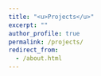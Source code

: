 ```yaml
---
title: "<u>Projects</u>"
excerpt: ""
author_profile: true
permalink: /projects/
redirect_from: 
  - /about.html
---
```





<html lang="en">
	<head>
<!-- 		<link href="https://maxcdn.bootstrapcdn.com/bootstrap/3.3.7/css/bootstrap.min.css" rel="stylesheet"/>
    <script src="https://cdnjs.cloudflare.com/ajax/libs/jquery/3.2.1/jquery.min.js"></script>
    <script src="https://maxcdn.bootstrapcdn.com/bootstrap/3.3.7/js/bootstrap.min.js"></script> -->
		<style>
			@import url("https://fonts.googleapis.com/css2?family=Roboto&display=swap");
			* {
			  box-sizing: border-box;
			}

			.container {
			  display: flex;
			  width: 1040px;
			  justify-content: space-evenly;
			  flex-wrap: wrap;
			  margin-bottom: 140px;
			}
			.card {
			  margin: 10px;
			  background-color: #fff;
			  border-radius: 10px;
			  box-shadow: 0 2px 20px rgba(0, 0, 0, 0.2);
			  overflow: hidden;
			  width: 300px;
			}
			.card-header img {
			  width: 100%;
			  height: 200px;
			  object-fit: cover;
			}
			.card-body {
			  display: flex;
			  flex-direction: column;
			  justify-content: center;
			  align-items: flex-start;
			  padding: 20px;
			  min-height: 80px;
			}

			.tag {
			  background: #cccccc;
			  border-radius: 50px;
			  font-size: 12px;
			  margin: 0;
			  color: #fff;
			  padding: 2px 10px;
			  text-transform: uppercase;
			  cursor: pointer;
			}
			.tag-teal {
			  background-color: #47bcd4;
			}
			.tag-purple {
			  background-color: #5e76bf;
			}
			.tag-pink {
			  background-color: #cd5b9f;
			}

			.card-body p {
			  font-size: 13px;
			  margin: 0 0 5px;
			}
			.user {
			  display: flex;
			  margin-top: auto;
			}

			.user img {
			  border-radius: 50%;
			  width: 40px;
			  height: 40px;
			  margin-right: 10px;
			}
			.user-info h5 {
			  margin: 0;
			}
			.user-info small {
			  color: #545d7a;
			}

			h4 {
    	font-size: .75em;
    	margin-top: 0px;
		}

		a {
  		text-decoration: none !important;
		}

	    </style>
	</head>
	<body style="margin: 0; padding: 0; font-family: sans-serif;">
		<div class="container">
			<!-- -->
			<a href="../files/projects/p11.html" target="_blank">
						<div class="card">
				<div class="card-header">
				  <img src="../files/images/p11.JPG" alt="rover" />
				</div>
				<div class="card-body">
				  <!-- <span class="tag tag-teal">Technology</span> -->
				  <h4 align="center">
				    Maze Solver Robot
				  </h4>
				</div>
			</div>
			</a>
				<!--  --> 
				<a href="../files/projects/p12.html" target="_blank">
			<div class="card">
				<div class="card-header">
				  <img src="../files/images/p12.JPG" alt="ballons" />
				</div>
				<div class="card-body">
				  <!-- <span class="tag tag-purple">Popular</span> -->
				  <h4 align="center">
				    Line Follower Robot
				  </h4>
				</div>
			</div>
			</a>
			<!--  -->
			<a href="../files/projects/p14.html" target="_blank">
						<div class="card">
				<div class="card-header">
				  <img src="../files/images/p14.JPG" alt="rover" />
				</div>
				<div class="card-body">
				  <!-- <span class="tag tag-teal">Technology</span> -->
				  <h4 align="center">
				    Accident Detection and Prevention System
				  </h4>
				</div>
			</div>
			</a>
			<a href="../files/projects/p15.html" target="_blank">
						<div class="card">
				<div class="card-header">
				  <img src="../files/images/p15.JPG" alt="rover" />
				</div>
				<div class="card-body">
				  <!-- <span class="tag tag-teal">Technology</span> -->
				  <h4 align="center">
				    Design and fabrication of a self-balancing robot using inverted pendulum system
				  </h4>
				</div>
			</div>
			</a>
	</body>
</div>
</html>



